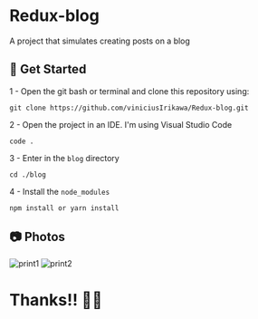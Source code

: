 # Redux-blog
A project that simulates creating posts on a blog


## 🚀 Get Started

1 - Open the git bash or terminal and clone this repository using:
```
git clone https://github.com/viniciusIrikawa/Redux-blog.git
```

2 - Open the project in an IDE. I'm using Visual Studio Code
```
code .
```

3 - Enter in the `blog` directory 
```
cd ./blog
```

4 - Install the `node_modules`
```
npm install or yarn install
```

## 📷 Photos 

![print1](https://user-images.githubusercontent.com/55358204/202591760-945e8c50-8e12-48fd-b183-3171d7d9a11d.png)
![print2](https://user-images.githubusercontent.com/55358204/202591767-fc239b97-219b-403e-a432-9e9d0f0d5215.png)


# Thanks!! 🙋‍♂️
